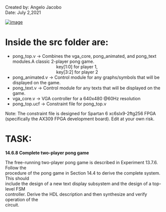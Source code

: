 Created by: Angelo Jacobo     
Date: July 2,2021  

[![image](https://user-images.githubusercontent.com/87559347/126297274-5b054028-bd84-47dc-8d8f-e11e90c026ab.png)](https://youtu.be/Rzg7Fj_cMj0)

# Inside the src folder are:  
* pong_top.v -> Combines the vga_core, pong_animated, and pong_text modules.A classic 2-player pong game.     
			&emsp;&emsp;&emsp;&emsp;&emsp;&emsp;&emsp;&emsp;&emsp;&emsp;key[1:0] for player 1,  
			&emsp;&emsp;&emsp;&emsp;&emsp;&emsp;&emsp;&emsp;&emsp;&emsp;key[3:2] for player 2  
* pong_animated.v -> Control module for any graphs/symbols that will be displayed on the game.  
* pong_text.v -> Control module for any texts that will be displayed on the game.  
* vga_core.v -> VGA controller for a 640x480 @60Hz resolution  
* pong_top.ucf -> Constraint file for pong_top.v  

Note: The constraint file is designed for Spartan 6 xc6slx9-2ftg256 FPGA (specifically the AX309 FPGA development board). Edit at your own risk.

# TASK:  
**14.6.8 Complete two-player pong game** 

The free-running two-player pong game is described in Experiment 13.7.6. Follow the   
procedure of the pong game in Section 14.4 to derive the complete system. This should   
include the design of a new text display subsystem and the design of a top-level FSM  
controller. Derive the HDL description and then synthesize and verify operation of the   
circuit.  
